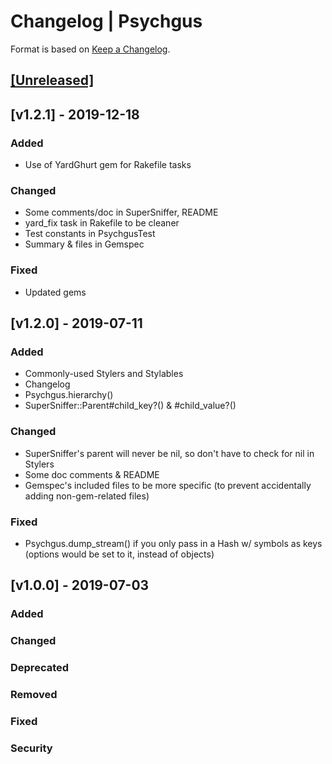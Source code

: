 # Changelog | Psychgus

Format is based on [Keep a Changelog](https://keepachangelog.com/en/1.0.0/).

## [[Unreleased]](https://github.com/esotericpig/psychgus/compare/v1.2.1...master)

## [v1.2.1] - 2019-12-18

### Added
- Use of YardGhurt gem for Rakefile tasks

### Changed
- Some comments/doc in SuperSniffer, README
- yard_fix task in Rakefile to be cleaner
- Test constants in PsychgusTest
- Summary & files in Gemspec

### Fixed
- Updated gems

## [v1.2.0] - 2019-07-11

### Added
- Commonly-used Stylers and Stylables
- Changelog
- Psychgus.hierarchy()
- SuperSniffer::Parent#child_key?() & #child_value?()

### Changed
- SuperSniffer's parent will never be nil, so don't have to check for nil in Stylers
- Some doc comments & README
- Gemspec's included files to be more specific (to prevent accidentally adding non-gem-related files)

### Fixed
- Psychgus.dump_stream() if you only pass in a Hash w/ symbols as keys (options would be set to it, instead of objects)

## [v1.0.0] - 2019-07-03
### Added
### Changed
### Deprecated
### Removed
### Fixed
### Security
